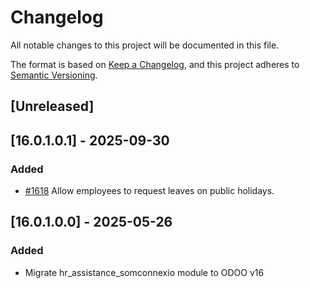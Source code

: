 # Changelog
All notable changes to this project will be documented in this file.

The format is based on [Keep a Changelog](https://keepachangelog.com/en/1.0.0/),
and this project adheres to [Semantic Versioning](https://semver.org/spec/v2.0.0.html).

## [Unreleased]
## [16.0.1.0.1] - 2025-09-30
### Added
- [#1618](https://git.coopdevs.org/coopdevs/som-connexio/odoo-somconnexio/-/merge_requests/1618) Allow employees to request leaves on public holidays.


## [16.0.1.0.0] - 2025-05-26
### Added
- Migrate hr_assistance_somconnexio module to ODOO v16
